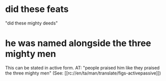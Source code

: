 # did these feats

"did these mighty deeds"

# he was named alongside the three mighty men

This can be stated in active form. AT: "people praised him like they praised the three mighty men" (See: [[rc://en/ta/man/translate/figs-activepassive]])

